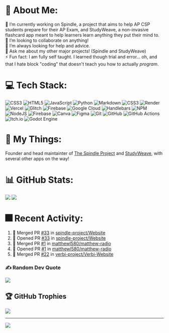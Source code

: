 # 💫 About Me:
🔭 I’m currently working on Spindle, a project that aims to help AP CSP students prepare for their AP Exam, and StudyWeave, a non-invasive flashcard app meant to help learners learn anything they put their mind to.<br>👯 I’m looking to collaborate on anything!<br>🤝 I’m always looking for help and advice.<br>💬 Ask me about my other major projects! (Spindle and StudyWeave)<br>⚡ Fun fact: I am fully self taught. I learned though trial and error... oh, and that I hate block "coding" that doesn't teach you how to actually *program*.


# 💻 Tech Stack:
![CSS3](https://img.shields.io/badge/css3-%231572B6.svg?style=flat&logo=css3&logoColor=white) ![HTML5](https://img.shields.io/badge/html5-%23E34F26.svg?style=flat&logo=html5&logoColor=white) ![JavaScript](https://img.shields.io/badge/javascript-%23323330.svg?style=flat&logo=javascript&logoColor=%23F7DF1E) ![Python](https://img.shields.io/badge/python-3670A0?style=flat&logo=python&logoColor=ffdd54) ![Markdown](https://img.shields.io/badge/markdown-%23000000.svg?style=flat&logo=markdown&logoColor=white) ![CSS3](https://img.shields.io/badge/css3-%231572B6.svg?style=flat&logo=css3&logoColor=white) ![Render](https://img.shields.io/badge/Render-%46E3B7.svg?style=flat&logo=render&logoColor=white) ![Vercel](https://img.shields.io/badge/vercel-%23000000.svg?style=flat&logo=vercel&logoColor=white) ![Glitch](https://img.shields.io/badge/glitch-%233333FF.svg?style=flat&logo=glitch&logoColor=white) ![Firebase](https://img.shields.io/badge/firebase-%23039BE5.svg?style=flat&logo=firebase) ![Google Cloud](https://img.shields.io/badge/GoogleCloud-%234285F4.svg?style=flat&logo=google-cloud&logoColor=white) ![Handlebars](https://img.shields.io/badge/Handlebars-%23000000?style=flat&logo=Handlebars.js&logoColor=white) ![NPM](https://img.shields.io/badge/NPM-%23CB3837.svg?style=flat&logo=npm&logoColor=white) ![NodeJS](https://img.shields.io/badge/node.js-6DA55F?style=flat&logo=node.js&logoColor=white) ![Firebase](https://img.shields.io/badge/firebase-a08021?style=flat&logo=firebase&logoColor=ffcd34) ![Canva](https://img.shields.io/badge/Canva-%2300C4CC.svg?style=flat&logo=Canva&logoColor=white) ![Figma](https://img.shields.io/badge/figma-%23F24E1E.svg?style=flat&logo=figma&logoColor=white) ![Git](https://img.shields.io/badge/git-%23F05033.svg?style=flat&logo=git&logoColor=white) ![GitHub](https://img.shields.io/badge/github-%23121011.svg?style=flat&logo=github&logoColor=white) ![GitHub Actions](https://img.shields.io/badge/github%20actions-%232671E5.svg?style=flat&logo=githubactions&logoColor=white) ![Itch.io](https://img.shields.io/badge/Itch-%23FF0B34.svg?style=flat&logo=Itch.io&logoColor=white) ![Godot Engine](https://img.shields.io/badge/GODOT-%23FFFFFF.svg?style=flat&logo=godot-engine)

# 💎 My Things:
Founder and head maintainter of [The Spindle Project](https://github.com/spindle-project/) and [StudyWeave](https://github.com/matthewl580/StudyWeave), with several other apps on the way!


# 📊 GitHub Stats:
![](https://github-readme-streak-stats.herokuapp.com/?user=matthewl580&theme=nightowl&hide_border=false)
![](https://github-readme-stats.vercel.app/api/top-langs/?username=matthewl580&theme=nightowl&hide_border=false&include_all_commits=true&count_private=false&layout=compact)

# 🎆 Recent Activity:
<!--START_SECTION:activity-->
1. 🎉 Merged PR [#33](https://github.com/spindle-project/Website/pull/33) in [spindle-project/Website](https://github.com/spindle-project/Website)
2. 💪 Opened PR [#33](https://github.com/spindle-project/Website/pull/33) in [spindle-project/Website](https://github.com/spindle-project/Website)
3. 🎉 Merged PR [#1](https://github.com/matthewl580/matthew-radio/pull/1) in [matthewl580/matthew-radio](https://github.com/matthewl580/matthew-radio)
4. 💪 Opened PR [#1](https://github.com/matthewl580/matthew-radio/pull/1) in [matthewl580/matthew-radio](https://github.com/matthewl580/matthew-radio)
5. 🎉 Merged PR [#22](https://github.com/verbi-project/Verbi-Website/pull/22) in [verbi-project/Verbi-Website](https://github.com/verbi-project/Verbi-Website)
<!--END_SECTION:activity-->


### ✍️ Random Dev Quote
![](https://quotes-github-readme.vercel.app/api?type=horizontal&theme=radical)

## 🏆 GitHub Trophies
![](https://github-profile-trophy.vercel.app/?username=matthewl580&theme=nightowl&no-frame=false&no-bg=false&margin-w=4)

---
[![](https://visitcount.itsvg.in/api?id=matthewl580&icon=1&color=6)](https://visitcount.itsvg.in)

<!-- Proudly created with GPRM ( https://gprm.itsvg.in ) -->
